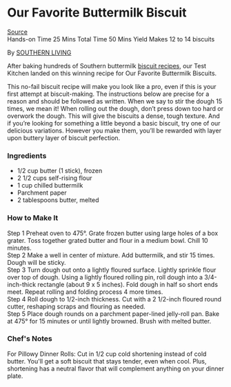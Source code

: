 
# Our Favorite Buttermilk Biscuit
[Source](https://www.southernliving.com/recipes/buttermilk-biscuits)  
Hands-on Time
25 Mins
Total Time
50 Mins
Yield
Makes 12 to 14 biscuits

By  [SOUTHERN LIVING](https://www.southernliving.com/authors/southern_living)

After baking hundreds of Southern buttermilk  [biscuit recipes](https://www.southernliving.com/bread/biscuits/how-to-make-buttermilk-biscuits-recipe-video), our Test Kitchen landed on this winning recipe for Our Favorite Buttermilk Biscuits.

This no-fail biscuit recipe will make you look like a pro, even if this is your first attempt at biscuit-making. The instructions below are precise for a reason and should be followed as written. When we say to stir the dough 15 times, we mean it! When rolling out the dough, don’t press down too hard or overwork the dough. This will give the biscuits a dense, tough texture. And if you’re looking for something a little beyond a basic biscuit, try one of our delicious variations. However you make them, you’ll be rewarded with layer upon buttery layer of biscuit perfection.

### Ingredients

-   1/2 cup butter (1 stick), frozen
-   2 1/2 cups self-rising flour
-   1 cup chilled buttermilk
-   Parchment paper
-   2 tablespoons butter, melted


### How to Make It
Step 1
Preheat oven to 475°. Grate frozen butter using large holes of a box grater. Toss together grated butter and flour in a medium bowl. Chill 10 minutes.  
Step 2
Make a well in center of mixture. Add buttermilk, and stir 15 times. Dough will be sticky.  
Step 3
Turn dough out onto a lightly floured surface. Lightly sprinkle flour over top of dough. Using a lightly floured rolling pin, roll dough into a 3/4-inch-thick rectangle (about 9 x 5 inches). Fold dough in half so short ends meet. Repeat rolling and folding process 4 more times.  
Step 4
Roll dough to 1/2-inch thickness. Cut with a 2 1/2-inch floured round cutter, reshaping scraps and flouring as needed.  
Step 5
Place dough rounds on a parchment paper-lined jelly-roll pan. Bake at 475° for 15 minutes or until lightly browned. Brush with melted butter.  

### Chef's Notes

For Pillowy Dinner Rolls: Cut in 1/2 cup cold shortening instead of cold butter. You'll get a soft biscuit that stays tender, even when cool. Plus, shortening has a neutral flavor that will complement anything on your dinner plate.

